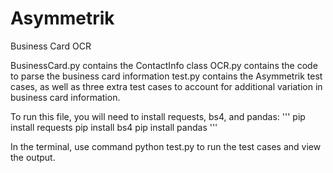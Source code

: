 # Asymmetrik
Business Card OCR

BusinessCard.py contains the ContactInfo class
OCR.py contains the code to parse the business card information
test.py contains the Asymmetrik test cases, as well as three extra test cases to account for additional variation in business card information.

To run this file, you will need to install requests, bs4, and pandas:
'''
pip install requests
pip install bs4
pip install pandas
'''


In the terminal, use command python test.py to run the test cases and view the output.
